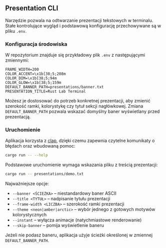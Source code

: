 ## Presentation CLI

Narzędzie pozwala na odtwarzanie prezentacji tekstowych w terminalu. Stałe
kontrolujące wygląd i podstawową konfigurację przechowywane są w pliku `.env`.

### Konfiguracja środowiska

W repozytorium znajduje się przykładowy plik `.env` z następującymi
zmiennymi:

```
FRAME_WIDTH=200
COLOR_ACCENT=\x1b[38;5;208m
COLOR_DIM=\x1b[38;5;94m
COLOR_GLOW=\x1b[38;5;159m
DEFAULT_BANNER_PATH=presentations/banner.txt
PRESENTATION_TITLE=Rust Lab Terminal
```

Możesz je dostosować do potrzeb konkretnej prezentacji, aby zmienić szerokość
ramki, kolorystykę czy tytuł sekcji nagłówkowej. Zmiana `DEFAULT_BANNER_PATH`
pozwala wskazać domyślny baner wyświetlany przed prezentacją.

### Uruchomienie

Aplikacja korzysta z [clap](https://github.com/clap-rs/clap), dzięki czemu
zapewnia czytelne komunikaty o błędach oraz wbudowaną pomoc:

```bash
cargo run -- --help
```

Podstawowe uruchomienie wymaga wskazania pliku z treścią prezentacji:

```bash
cargo run -- presentations/demo.txt
```

Najważniejsze opcje:

- `--banner <ŚCIEŻKA>` – niestandardowy baner ASCII
- `--title <TYTUŁ>` – nadpisanie tytułu prezentacji
- `--frame-width <LICZBA>` – szerokość ramki prezentacji
- `--theme <neon|amber|arctic>` – wybór jednego z gotowych motywów kolorystycznych
- `--instant` – wyłącza animacje (natychmiastowe renderowanie)
- `--skip-banner` – pomija wyświetlenie baneru

Jeżeli nie podasz baneru, aplikacja użyje ścieżki określonej w zmiennej
`DEFAULT_BANNER_PATH`.
